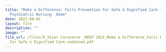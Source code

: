 ```yaml
---
title: "Make a Difference: Falls Prevention for Safe & Dignified Care in
  Psychiatric Nursing  Home"
date: 2021-08-01
layout: file
description: ""
image: ""
file_url: /files/9_Xiser Careserve _NHIP 2021_Make a Difference_Falls Prevention
  for Safe n Dignified Care-combined.pdf
---
```


